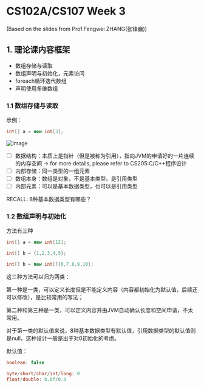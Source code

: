 # CS102A/CS107 Week 3
(Based on the slides from Prof.Fengwei ZHANG(张锋巍))        

## 1. 理论课内容框架
- 数组存储与读取
- 数组声明与初始化，元素访问
- foreach循环迭代数组
- 声明使用多维数组

### 1.1 数组存储与读取
示例：
```java
int[] a = new int[3];
```
![image](https://user-images.githubusercontent.com/64548919/135578388-71bb2948-3df7-4eb2-a349-35ae1990066d.png)

- [ ] 数据结构：本质上是指针（但是被称为引用），指向JVM的申请好的一片连续的内存空间 -> for more details, please refer to CS205:C/C++程序设计
- [ ] 内部存储：同一类型的一组元素
- [ ] 数组本身：数组是对象，不是基本类型。是引用类型
- [ ] 内部元素：可以是基本数据类型，也可以是引用类型

RECALL: 8种基本数据类型有哪些？

### 1.2 数组声明与初始化
方法有三种
```java
int[] a = new int[12];
```
```java
int[] b = {1,2,3,4,5};
```
```java
int[] b = new int[]{6,7,8,9,10};
```

这三种方法可以归为两类：      

第一种是一类，可以定义长度但是不能定义内容（内容都初始化为默认值，后续还可以修改），是比较常用的写法；       

第二种和第三种是一类，可以定义内容并由JVM自动确认长度和空间申请，不太常用。    

对于第一类的默认值来说，8种基本数据类型有默认值，引用数据类型的默认值则是null，这种设计一般是出于对0初始化的考虑。       

默认值：
```java
boolean: false
```

```java
byte/short/char/int/long: 0
float/double: 0.0f/0.0
```
